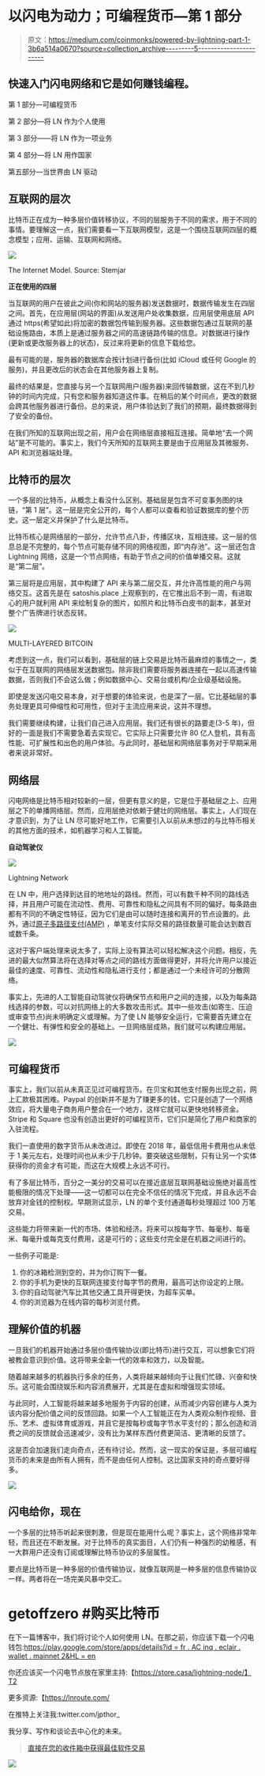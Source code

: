 # 以闪电为动力；可编程货币—第 1 部分

> 原文：<https://medium.com/coinmonks/powered-by-lightning-part-1-3b6a514a0670?source=collection_archive---------5----------------------->

## 快速入门闪电网络和它是如何赚钱编程。

第 1 部分—可编程货币

第 2 部分—将 LN 作为个人使用

第 3 部分——将 LN 作为一项业务

第 4 部分—将 LN 用作国家

第五部分—当世界由 LN 驱动

## 互联网的层次

比特币正在成为一种多层价值转移协议，不同的层服务于不同的需求，用于不同的事情。要理解这一点，我们需要看一下互联网模型，这是一个围绕互联网四层的概念模型；应用、运输、互联网和网络。

![](img/8781d66c76c20d7c6d4fd7a01e9a418d.png)

The Internet Model. Source: Stemjar

**正在使用的四层**

当互联网的用户在彼此之间(你和网站的服务器)发送数据时，数据传输发生在四层之间。首先，在应用层(网站的界面)从发送用户处收集数据，应用层使用底层 API 通过 https(希望如此)将加密的数据包传输到服务器。这些数据包通过互联网的基础设施路由，本质上是通过服务器之间的高速链路传输的信息。对数据进行操作(更新或更改服务器上的状态)，反过来将更新的信息下载给您。

最有可能的是，服务器的数据库会按计划进行备份(比如 iCloud 或任何 Google 的服务)，并且更改后的状态会在其他服务器上复制。

最终的结果是，您直接与另一个互联网用户(服务器)来回传输数据，这在不到几秒钟的时间内完成，只有您和服务器知道这件事。在稍后的某个时间点，更改的数据会跨其他服务器进行备份。总的来说，用户体验达到了我们的预期，最终数据得到了安全的备份。

在我们所知的互联网出现之前，用户会在网络层直接相互连接。简单地“去一个网站”是不可能的。事实上，我们今天所知的互联网主要是由于应用层及其微服务、API 和浏览器端处理。

## 比特币的层次

一个多层的比特币，从概念上看没什么区别。基础层是包含不可变事务图的块链，“第 1 层”。这一层是完全公开的，每个人都可以查看和验证数据库的整个历史。这一层定义并保护了什么是比特币。

比特币核心是网络层的一部分，允许节点八卦，传播区块，互相连接。这一层的信息总是不完整的，每个节点可能存储不同的网络视图，即“内存池”。这一层还包含 Lightning 网络，这是一个节点网络，有助于节点之间的价值单播交易。这就是“第二层”。

第三层将是应用层，其中构建了 API 来与第二层交互，并允许高性能的用户与网络交互。这首先是在 satoshis.place 上观察到的，在它推出后不到一周，有进取心的用户就利用 API 来绘制复杂的图片，如照片和比特币白皮书的副本，甚至对整个广告牌进行状态反转。

![](img/b1bb91dfcb552a39866f0246ea31bdc9.png)

MULTI-LAYERED BITCOIN

考虑到这一点，我们可以看到，基础层的链上交易是比特币最麻烦的事情之一，类似于在互联网的网络层发送数据包。除非我们需要将服务器连接在一起以高速传输数据，否则我们不会这么做；例如数据中心、交易台或机构/企业级基础设施。

即使是发送闪电交易本身，对于想要的体验来说，也是深了一层。它比基础层的事务处理更具可伸缩性和可用性，但对于主流应用来说，这并不理想。

我们需要继续构建，让我们自己进入应用层。我们还有很长的路要走(3-5 年)，但好的一面是我们不需要急着去实现它。它实际上只需要允许 80 亿人登机，具有高性能、可扩展性和出色的用户体验。与此同时，基础层和网络层事务对于早期采用者来说非常好。

## 网络层

闪电网络是比特币相对较新的一层，但更有意义的是，它是位于基础层之上、应用层之下的单播网络层。然而，应用层绝对依赖于健壮的网络层。事实上，人们现在才意识到，为了让 LN 尽可能好地工作，它需要引入以前从未想过的与比特币相关的其他方面的技术，如机器学习和人工智能。

**自动驾驶仪**

![](img/7193ca8ac6c30745b4e5f9802ac2cb94.png)

Lightning Network

在 LN 中，用户选择到达目的地地址的路线。然而，可以有数千种不同的路线选择，并且用户可能在流动性、费用、可靠性和隐私之间具有不同的偏好。每条路由都有不同的不确定性特征，因为它们是由可以随时连接和离开的节点设置的。此外，通过[原子多路径支付(AMP)](https://lists.linuxfoundation.org/pipermail/lightning-dev/2018-February/000993.html) ，单笔支付实际交易的路径数量可能会达到数百或数千条。

这对于客户端处理来说太多了，实际上没有算法可以轻松解决这个问题。相反，先进的最大似然算法将在选择对等点之间的路线方面做得更好，并将允许用户以接近最佳的速度、可靠性、流动性和隐私进行支付；都是通过一个未经许可的分散网络。

事实上，先进的人工智能自动驾驶仪将确保节点和用户之间的连接，以及为每条路线选择的参数，可以对抗网络上的大多数攻击形式。其中一些攻击(如寄生、压迫或审查节点)尚未明确定义或理解。为了使 LN 能够安全运行，它需要首先建立在一个健壮、有弹性和安全的基础上。一旦网络层成熟，我们就可以构建应用层。

![](img/6667fdd56e0d06b452b49c1991066e07.png)

## 可编程货币

事实上，我们以前从未真正见过可编程货币。在贝宝和其他支付服务出现之前，网上汇款极其困难。Paypal 的创新并不是为了赚更多的钱，它只是创造了一个网络效应，将大量电子商务用户整合在一个地方，这样它就可以更快地转移资金。Stripe 和 Square 也没有创造出更好的可编程货币，它们只是简化了用户和商家的入驻流程。

我们一直使用的数字货币从未改进过。即使在 2018 年，最低信用卡费用也从未低于 1 美元左右，处理时间也从未少于几秒钟。要突破这些限制，只有让另一个实体获得你的资金才有可能，而这在大规模上永远不可行。

有了多层比特币，百分之一美分的交易可以在接近底层互联网基础设施绝对最高性能极限的情况下处理——这一切都可以在完全不信任的情况下完成，并且永远不会放弃对金钱的控制权。早期测试显示，LN 的单个支付通道每秒处理超过 100 万笔交易。

这些能力将带来新一代的市场、体验和经济。将来可以按每字节、每毫秒、每毫米、每毫升或每克支付费用，这是可行的；这些支付完全是在机器之间进行的。

一些例子可能是:

1.  你的冰箱检测到空的，并为你订购下一餐。
2.  你的手机为更快的互联网连接支付每字节的费用，最高可达你设定的上限。
3.  你的自动驾驶汽车比其他交通工具开得更快，为超车买单。
4.  你的浏览器为在线内容的每秒浏览付费。

## 理解价值的机器

一旦我们的机器开始通过多层价值传输协议(即比特币)进行交互，可以想象它们将被教会意识到价值。这将带来全新一代的效率和效力，以及智能。

随着越来越多的机器执行多余的任务，人类将越来越倾向于让我们忙碌、兴奋和快乐。这可能会围绕娱乐和内容消费展开，尤其是在虚拟和增强现实领域。

与此同时，人工智能将越来越多地服务于内容的创建，从而减少内容创建与人类为该内容分配价值之间的反馈回路。如果一个人工智能正在为人类观众制作视频、音乐、艺术、虚拟体育或游戏，并且它是按每秒或每字节水平支付的；那么创造和消费之间的反馈就会迅速减少，没有比为某样东西付费更简洁、更清晰的反馈了。

这是否会加速我们走向奇点，还有待讨论。然而，这一现实的保证是，多层可编程货币的未来是由所有人拥有，而不是由任何人控制。这比国家支持的奇点要好得多。

![](img/58df2cdd20e4eed9e049feebd00cb0dd.png)

## 闪电给你，现在

一个多层的比特币听起来很刺激，但是现在能用什么呢？事实上，这个网络非常年轻，而且还在不断发展。对于比特币的真实面目，人们仍有一种强烈的幼稚感，有一大群用户还没有订阅或理解比特币协议的多层属性。

要点是比特币是一种多层的价值传输协议，就像互联网是一种多层的信息传输协议一样。两者将在一场完美风暴中交汇。

# getoffzero #购买比特币

在下一篇博客中，我们将讨论个人如何使用 LN。在那之前，你应该下载一个闪电钱包:[https://play.google.com/store/apps/details?id = fr . AC inq . eclair . wallet . mainnet 2&HL = en](https://play.google.com/store/apps/details?id=fr.acinq.eclair.wallet.mainnet2&hl=en)

你还应该买一个闪电节点放在家里主持:【https://store.casa/lightning-node/】T2

更多资源:【https://lnroute.com/ 

在推特上关注我:twitter.com/jpthor_

我分享、写作和谈论去中心化的未来。

> [直接在您的收件箱中获得最佳软件交易](https://coincodecap.com/?utm_source=coinmonks)

[![](img/7c0b3dfdcbfea594cc0ae7d4f9bf6fcb.png)](https://coincodecap.com/?utm_source=coinmonks)